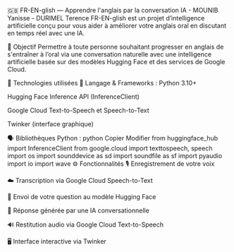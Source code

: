 🇬🇧 FR-EN-glish — Apprendre l'anglais par la conversation IA - MOUNIB Yanisse - DURIMEL Terence
FR-EN-glish est un projet d’intelligence artificielle conçu pour vous aider à améliorer votre anglais oral en discutant en temps réel avec une IA.

🎯 Objectif
Permettre à toute personne souhaitant progresser en anglais de s'entraîner à l’oral via une conversation naturelle avec une intelligence artificielle basée sur des modèles Hugging Face et des services de Google Cloud.

🧠 Technologies utilisées
🧩 Langage & Frameworks :
Python 3.10+

Hugging Face Inference API (InferenceClient)

Google Cloud Text-to-Speech et Speech-to-Text

Twinker (interface graphique)

🗣 Bibliothèques Python :
python
Copier
Modifier
from huggingface_hub import InferenceClient
from google.cloud import texttospeech, speech
import os
import sounddevice as sd
import soundfile as sf
import pyaudio
import io
import wave
⚙️ Fonctionnalités
🎙️ Enregistrement de votre voix

☁️ Transcription via Google Cloud Speech-to-Text

💬 Envoi de votre question au modèle Hugging Face

🧠 Réponse générée par une IA conversationnelle

🔊 Restitution audio via Google Cloud Text-to-Speech

🖥 Interface interactive via Twinker
